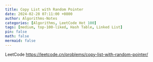 ```yaml
---
title: Copy List with Random Pointer
date: 2024-02-28 07:11:00 +0800
author: Algorithms-Notes
categories: [Algorithms, LeetCode Hot 100]
tags: [medium, top-100-liked, Hash Table, Linked List]
pin: false
math: false
mermaid: false
---
```


LeetCode <https://leetcode.cn/problems/copy-list-with-random-pointer/>